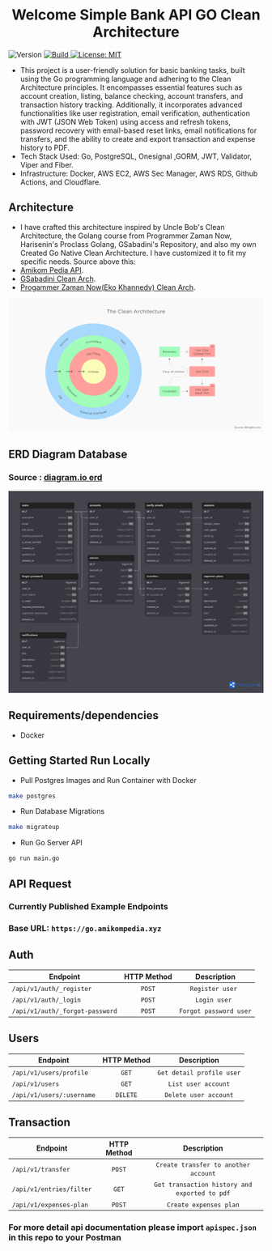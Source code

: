 <h1 align="center">Welcome Simple Bank API GO Clean Architecture</h1>
<p>
  <img alt="Version" src="https://img.shields.io/badge/version-1.0.0-blue.svg?cacheSeconds=2592000" />
  <a href="https://goreportcard.com/badge/github.com/benebobaa/amikom-bri-api" target="_blank">
    <img alt="Build" src="https://goreportcard.com/badge/github.com/benebobaa/amikom-bri-api" />
  </a>
  <a href="#" target="_blank">
    <img alt="License: MIT" src="https://img.shields.io/badge/License-MIT-yellow.svg" />
  </a>

</p>

- This project is a user-friendly solution for basic banking tasks, built using the Go programming language and adhering to the Clean Architecture principles. It encompasses essential features such as account creation, listing, balance checking, account transfers, and transaction history tracking. Additionally, it incorporates advanced functionalities like user registration, email verification, authentication with JWT (JSON Web Token) using access and refresh tokens, password recovery with email-based reset links, email notifications for transfers, and the ability to create and export transaction and expense history to PDF.
- Tech Stack Used: Go, PostgreSQL, Onesignal ,GORM, JWT, Validator, Viper and Fiber.
- Infrastructure: Docker, AWS EC2, AWS Sec Manager, AWS RDS, Github Actions, and Cloudflare.
## Architecture
-  I have crafted this architecture inspired by Uncle Bob's Clean Architecture, the Golang course from Programmer Zaman Now, Harisenin's Proclass Golang, GSabadini's Repository, and also my own Created Go Native Clean Architecture. I have customized it to fit my specific needs. Source above this:
- [Amikom Pedia API](https://github.com/benebobaa/amikom-pedia-api).
- [GSabadini Clean Arch](https://github.com/GSabadini/go-clean-architecture).
- [Progammer Zaman Now(Eko Khannedy) Clean Arch](https://github.com/khannedy/golang-clean-architecture).

![Clean Architecture](clean.png)

## ERD Diagram Database
### Source : [diagram.io erd](https://dbdiagram.io/d/65ccfe1dac844320ae26a809)
![ERD Diagram](erd.png)

## Requirements/dependencies
- Docker


## Getting Started Run Locally

- Pull Postgres Images and Run Container with Docker

```sh
make postgres
```

- Run Database Migrations

```sh
make migrateup
```

- Run Go Server API

```sh
go run main.go
```


## API Request

### Currently Published Example Endpoints
### Base URL: `https://go.amikompedia.xyz`

## Auth
| Endpoint                                 | HTTP Method |       Description        |
|------------------------------------------|:-----------:|:------------------------:|
| `/api/v1/auth/_register`                       |   `POST`    | `Register user ` |
| `/api/v1/auth/_login`                        |   `POST`    |  `Login user `   |
| `/api/v1/auth/_forgot-password` |   `POST`    |  `Forgot password user`  |

## Users

| Endpoint                                 | HTTP Method |        Description        |
|------------------------------------------|:-----------:|:-------------------------:|
| `/api/v1/users/profile`                        |    `GET`    | `Get detail profile user` |
| `/api/v1/users`                        |    `GET`    |    `List user account`    |
| `/api/v1/users/:username` |  `DELETE`   |   `Delete user account`   |

## Transaction

| Endpoint                                 | HTTP Method |                  Description                  |
|------------------------------------------|:-----------:|:---------------------------------------------:|
| `/api/v1/transfer`                        |   `POST`    |     `Create transfer to another account`      |
| `/api/v1/entries/filter`                        |    `GET`    | `Get transaction history and exported to pdf` |
| `/api/v1/expenses-plan` |   `POST`    |            `Create expenses plan`             |

### For more detail api documentation please import `apispec.json` in this repo to your Postman

